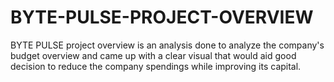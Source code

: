 # BYTE-PULSE-PROJECT-OVERVIEW
BYTE PULSE project overview is an analysis done to analyze the company's budget overview and came up with a clear visual that would aid good decision to reduce the company spendings while improving its capital. 
